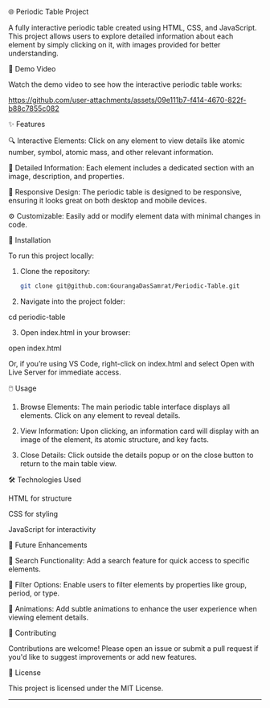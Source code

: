 
🌐 Periodic Table Project

A fully interactive periodic table created using HTML, CSS, and JavaScript. This project allows users to explore detailed information about each element by simply clicking on it, with images provided for better understanding.

 <!-- Update with actual screenshot link -->

🎥 Demo Video

Watch the demo video to see how the interactive periodic table works: 

https://github.com/user-attachments/assets/09e111b7-f414-4670-822f-b88c7855c082



✨ Features

🔍 Interactive Elements: Click on any element to view details like atomic number, symbol, atomic mass, and other relevant information.

📘 Detailed Information: Each element includes a dedicated section with an image, description, and properties.

📱 Responsive Design: The periodic table is designed to be responsive, ensuring it looks great on both desktop and mobile devices.

⚙️ Customizable: Easily add or modify element data with minimal changes in code.


🚀 Installation

To run this project locally:

1. Clone the repository:  
   ```bash  
   git clone git@github.com:GourangaDasSamrat/Periodic-Table.git


2. Navigate into the project folder:

cd periodic-table


3. Open index.html in your browser:

open index.html

Or, if you’re using VS Code, right-click on index.html and select Open with Live Server for immediate access.



🖱️ Usage

1. Browse Elements: The main periodic table interface displays all elements. Click on any element to reveal details.


2. View Information: Upon clicking, an information card will display with an image of the element, its atomic structure, and key facts.


3. Close Details: Click outside the details popup or on the close button to return to the main table view.



🛠️ Technologies Used

HTML for structure

CSS for styling

JavaScript for interactivity


🔮 Future Enhancements

🔎 Search Functionality: Add a search feature for quick access to specific elements.

🧪 Filter Options: Enable users to filter elements by properties like group, period, or type.

🎨 Animations: Add subtle animations to enhance the user experience when viewing element details.


🤝 Contributing

Contributions are welcome! Please open an issue or submit a pull request if you'd like to suggest improvements or add new features.

📜 License

This project is licensed under the MIT License.


---
